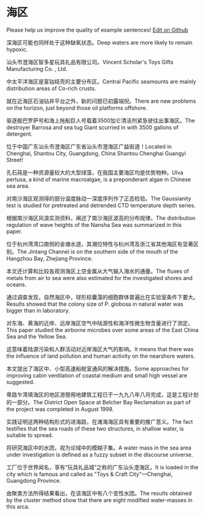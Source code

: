 # 海区

Please help us improve the quality of example sentences! [Edit on Github](https://github.com/jiyushe/jiyu-example-sentence-source/blob/main/chinese/haiqu.md)

<p><span class="chinese">深海区可能也同样处于这种缺氧状态。</span><span class="english">Deep waters are more likely to remain hypoxic.</span></p>

<p><span class="chinese">汕头市澄海区智多星玩具礼品有限公司。</span><span class="english">Vincent Scholar's Toys Gifts Manufacturing Co. , Ltd.</span></p>

<p><span class="chinese">中太平洋海区是富钴结壳的主要分布区。</span><span class="english">Central Pacific seamounts are mainly distribution areas of Co-rich crusts.</span></p>

<p><span class="chinese">就在近海区石油钻井平台之外，新的问题已初露端倪。</span><span class="english">There are new problems on the horizon, just beyond those oil platforms offshore.</span></p>

<p><span class="chinese">驱逐舰巴罗萨号和海上拖船巨人号载着3500加仑清洁剂紧急驶往出事海区。</span><span class="english">The destroyer Barrosa and sea tug Giant scurried in with 3500 gallons of detergent.</span></p>

<p><span class="chinese">位于中国广东汕头市澄海区广东省汕头市澄海区广益街道！</span><span class="english">Located in Chenghai, Shantou City, Guangdong, China Shantou Chenghai Guangyi Street!</span></p>

<p><span class="chinese">孔石莼是一种资源量较大的大型绿藻，在我国主要海区均是优势物种。</span><span class="english">Ulva pertusa, a kind of marine macroalgae, is a preponderant algae in Chinese sea area.</span></p>

<p><span class="chinese">对南沙海区观测得的部分温度脉动一深度序列作了正态检验。</span><span class="english">The Gaussianity test is studied for pretreated and detrended CTD temperature depth series.</span></p>

<p><span class="chinese">根据南沙海区风浪实测资料，阐述了南沙海区波高的分布规律。</span><span class="english">The distribution regulation of wave heights of the Nansha Sea was summarized in this paper.</span></p>

<p><span class="chinese">位于杭州湾湾口南侧的金塘水道，其潮位特性与杭州湾及浙江省其他海区有显著区别。</span><span class="english">The Jintang Channel is on the southern side of the mouth of the Hangzhou Bay, Zhejiang Province.</span></p>

<p><span class="chinese">本文还计算和比较各观测海区上空金属从大气输入海水的通量。</span><span class="english">The fluxes of metals from air to sea were also estimated for the investigated shores and oceans.</span></p>

<p><span class="chinese">通过调查发现，自然海区中，球形棕囊藻的细胞群体普遍比在实验室条件下要大。</span><span class="english">Results showed that the colony size of P. globosa in natural water was bigger than in laboratory.</span></p>

<p><span class="chinese">对东海、黄海的近岸、远岸海区空气中陆源性和海洋性微生物含量进行了测定。</span><span class="english">This paper studied the airborne microbes over some areas of the East China Sea and the Yellow Sea.</span></p>

<p><span class="chinese">这意味着陆源污染和人群活动对近岸海区大气的影响。</span><span class="english">It means that there was the influence of land pollution and human activity on the nearshore waters.</span></p>

<p><span class="chinese">本文提出了海区中、小型高速船舱室通风的解决措施。</span><span class="english">Some approaches for improving cabin ventilation of coastal medium and small high vessel are suggested.</span></p>

<p><span class="chinese">卑路乍湾填海区的地区游憩用地建筑工程已于一九九八年八月完成，这是工程计划的一部分。</span><span class="english">The District Open Space at Belcher Bay Reclamation as part of the project was completed in August 1998.</span></p>

<p><span class="chinese">实践证明这两种结构形式的进海路，在滩海海区具有重要的推广意义。</span><span class="english">The fact testifies that the sea roads of these two structures, in shallow water, is suitable to spread.</span></p>

<p><span class="chinese">将研究海区中的水团，视为论域中的模糊子集。</span><span class="english">A water mass in the sea area under investigation is defined as a fuzzy subset in the discourse universe.</span></p>

<p><span class="chinese">工厂位于世界闻名，享有“玩具礼品城”之称的广东汕头澄海区。</span><span class="english">It is loaded in the city which is famous and called as "Toys & Craft City"—Chenghai, Guangdong Province.</span></p>

<p><span class="chinese">由聚类方法所得结果看出，在该海区中有八个变性水团。</span><span class="english">The results obtained by the cluster method show that there are eight modified water-masses in this arca.</span></p>

